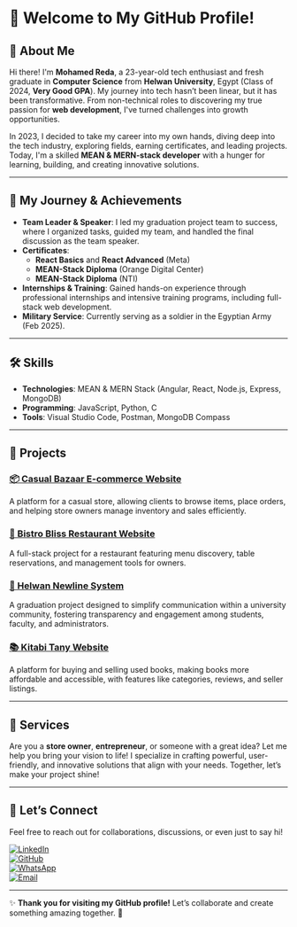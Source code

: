 # 👋 Welcome to My GitHub Profile!

## 🌟 About Me

Hi there! I'm **Mohamed Reda**, a 23-year-old tech enthusiast and fresh graduate in **Computer Science** from **Helwan University**, Egypt (Class of 2024, **Very Good GPA**). My journey into tech hasn’t been linear, but it has been transformative. From non-technical roles to discovering my true passion for **web development**, I've turned challenges into growth opportunities.  

In 2023, I decided to take my career into my own hands, diving deep into the tech industry, exploring fields, earning certificates, and leading projects. Today, I'm a skilled **MEAN & MERN-stack developer** with a hunger for learning, building, and creating innovative solutions.  

---

## 🎯 My Journey & Achievements  

- **Team Leader & Speaker**: I led my graduation project team to success, where I organized tasks, guided my team, and handled the final discussion as the team speaker.  
- **Certificates**:
  - **React Basics** and **React Advanced** (Meta)
  - **MEAN-Stack Diploma** (Orange Digital Center)
  - **MEAN-Stack Diploma** (NTI)
- **Internships & Training**: Gained hands-on experience through professional internships and intensive training programs, including full-stack web development.  
- **Military Service**: Currently serving as a soldier in the Egyptian Army (Feb 2025).  

---

## 🛠️ Skills  

- **Technologies**: MEAN & MERN Stack (Angular, React, Node.js, Express, MongoDB)  
- **Programming**: JavaScript, Python, C  
- **Tools**: Visual Studio Code, Postman, MongoDB Compass  

---

## 🌟 Projects  

### [📦 Casual Bazaar E-commerce Website](https://github.com/mohamedreda22/casual-bazaar-nti)
A platform for a casual store, allowing clients to browse items, place orders, and helping store owners manage inventory and sales efficiently.

### [🍴 Bistro Bliss Restaurant Website](https://github.com/mohamedreda22/ODC-Final-project-Demo)  
A full-stack project for a restaurant featuring menu discovery, table reservations, and management tools for owners.

### [🏫 Helwan Newline System](https://github.com/mohamedreda22/Helwan-Newsline-System)
A graduation project designed to simplify communication within a university community, fostering transparency and engagement among students, faculty, and administrators.

### [📚 Kitabi Tany Website](https://github.com/mohamedreda22/Kitabi-Tany-)
A platform for buying and selling used books, making books more affordable and accessible, with features like categories, reviews, and seller listings.

---

## 💬 Services  

Are you a **store owner**, **entrepreneur**, or someone with a great idea? Let me help you bring your vision to life! I specialize in crafting powerful, user-friendly, and innovative solutions that align with your needs. Together, let’s make your project shine!  

---

## 🤝 Let’s Connect  

Feel free to reach out for collaborations, discussions, or even just to say hi!  

[![LinkedIn](https://img.shields.io/badge/LinkedIn-Connect-blue)](https://www.linkedin.com/in/swe-mohamed-reda/)  
[![GitHub](https://img.shields.io/badge/GitHub-Follow-black)](https://github.com/mohamedreda22)  
[![WhatsApp](https://img.shields.io/badge/WhatsApp-Chat-brightgreen)](https://wa.me/201155921429)  
[![Email](https://img.shields.io/badge/Email-Contact-red)](mailto:mohamedreda.dev@gmail.com)  

---

✨ **Thank you for visiting my GitHub profile!** Let’s collaborate and create something amazing together. 🚀
